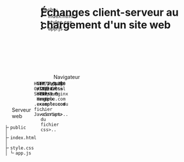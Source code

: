 # Échanges client-serveur au chargement d'un site web

<mdi-desktop-tower-monitor class="text-7xl text-gray" style="position: absolute; top: 90px;"/>
<p style="position: absolute; top: 170px; left: 35px;">Navigateur web

  <div v-click="2">
    Cache:
    <li>index.html</li>
    <li v-click="4">styles.css</li>
    <li v-click="6">app.js</li>
  </div>
</p>

<arrow x1="180" y1="120" x2="800" y2="120" class="text-gray" width="2"/>
<arrow x1="800" y1="140" x2="180" y2="140" class="text-gray" width="2"/>

<mdi-server class="text-7xl text-gray" style="position: absolute; top: 90px; right: 60px;" />
<p style="position: absolute; top: 170px; right: 55px;">Serveur web</p>
<div style="position: absolute; top: 220px; right: 40px;">

```shellsession
├╴public
│ ├╴index.html
│ ├╴style.css
│ └╴app.js
```

</div>

<div v-if="$slidev.nav.clicks==1" class="flux">

```http
GET /index.html HTTP/1.0
Host: example.com
```

</div>

<div v-if="$slidev.nav.clicks==2" class="flux">

```http
HTTP/1.0 200 OK
Server: nginx
```

</div>

<div v-if="$slidev.nav.clicks >= 2" class="flux html">

```html
<!DOCTYPE html>
<html lang="fr">
  <head>
    <meta charset="utf-8"/>
    <title>Ma page de test</title>
    <link href="style.css" rel="stylesheet"/>
    <script src="app.js"></script>
  </head>
  <body>
    <h1>Titre</h1>
  </body>
</html>
```

</div>

<div v-if="$slidev.nav.clicks==3" class="flux">

```http
GET /style.css HTTP/1.0
Host: example.com
```

</div>

<div v-if="$slidev.nav.clicks==4" class="flux">

```http
HTTP/1.0 200 OK
Server: nginx

..<contenu du fichier css>..
```

</div>

<div v-if="$slidev.nav.clicks==5" class="flux">

```http
GET /app.js HTTP/1.0
Host: example.com
```

</div>

<div v-if="$slidev.nav.clicks==6" class="flux">

```http
HTTP/1.0 200 OK
Server: nginx

..<contenu du fichier JavaScript>..
```

</div>

<style>
  .flux{
    position: absolute;
    top: 100px; 
    right: 50%; 
    transform: translatex(50%);
  }
  .html{
    top: 200px; 
  }
</style>